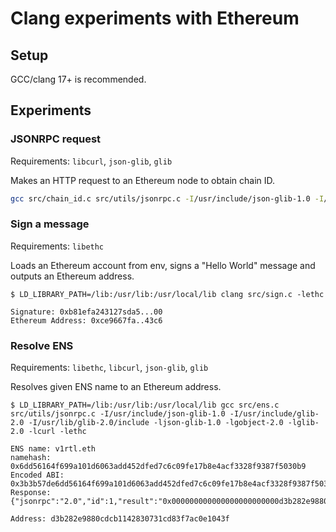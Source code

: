 # Clang experiments with Ethereum

## Setup

GCC/clang 17+ is recommended.

## Experiments

### JSONRPC request

Requirements: `libcurl`, `json-glib`, `glib`

Makes an HTTP request to an Ethereum node to obtain chain ID.

```sh
gcc src/chain_id.c src/utils/jsonrpc.c -I/usr/include/json-glib-1.0 -I/usr/include/glib-2.0 -I/usr/lib/glib-2.0/include -ljson-glib-1.0 -lgobject-2.0 -lglib-2.0 -lcurl
```

### Sign a message

Requirements: `libethc`

Loads an Ethereum account from env, signs a "Hello World" message and outputs an
Ethereum address.

```
$ LD_LIBRARY_PATH=/lib:/usr/lib:/usr/local/lib clang src/sign.c -lethc

Signature: 0xb81efa243127sda5...00
Ethereum Address: 0xce9667fa..43c6
```

### Resolve ENS

Requirements: `libethc`, `libcurl`, `json-glib`, `glib`

Resolves given ENS name to an Ethereum address.

```
$ LD_LIBRARY_PATH=/lib:/usr/lib:/usr/local/lib gcc src/ens.c src/utils/jsonrpc.c -I/usr/include/json-glib-1.0 -I/usr/include/glib-2.0 -I/usr/lib/glib-2.0/include -ljson-glib-1.0 -lgobject-2.0 -lglib-2.0 -lcurl -lethc

ENS name: v1rtl.eth
namehash: 0x6dd56164f699a101d6063add452dfed7c6c09fe17b8e4acf3328f9387f5030b9
Encoded ABI: 0x3b3b57de6dd56164f699a101d6063add452dfed7c6c09fe17b8e4acf3328f9387f5030b9
Response: {"jsonrpc":"2.0","id":1,"result":"0x000000000000000000000000d3b282e9880cdcb1142830731cd83f7ac0e1043f"}

Address: d3b282e9880cdcb1142830731cd83f7ac0e1043f
```

